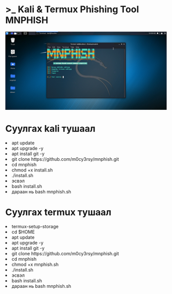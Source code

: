 <h1> >_ Kali & Termux Phishing Tool MNPHISH </h1>

<img src="https://github.com/m0cy3rsy/mnphish/blob/main/sc.jpg">

<h1> Суулгах kali тушаал </h1>

<li> apt update </li>

<li> apt upgrade -y </li>

<li> apt install git -y </li>

<li> git clone https://github.com/m0cy3rsy/mnphish.git </li>

<li> cd mnphish </li>

<li> chmod +x install.sh </li>

<li> ./install.sh </li>

<li> эсвэл </li>

<li> bash install.sh </li>

<li> дараан нь bash mnphish.sh </li>

<h1> Суулгах termux тушаал </h1>

<li> termux-setup-storage </li>

<li> cd $HOME </li>

<li> apt update </li>

<li> apt upgrade -y </li>

<li> apt install git -y </li>

<li> git clone https://github.com/m0cy3rsy/mnphish.git </li>

<li> cd mnphish </li>

<li> chmod +x mnphish.sh </li>

<li> ./install.sh </li>

<li> эсвэл </li>

<li> bash install.sh </li>

<li> дараан нь bash mnphish.sh </li>
